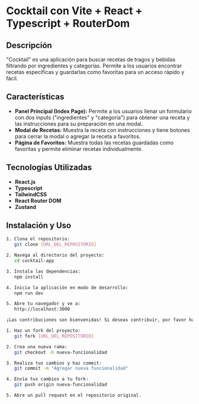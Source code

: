# Cocktail con Vite + React + Typescript + RouterDom

## Descripción

"Cocktail" es una aplicación para buscar recetas de tragos y bebidas filtrando por ingredientes y categorías. Permite a los usuarios encontrar recetas específicas y guardarlas como favoritas para un acceso rápido y fácil.

## Características

- **Panel Principal (Index Page):** Permite a los usuarios llenar un formulario con dos inputs ("ingredientes" y "categoría") para obtener una receta y las instrucciones para su preparación en una modal.
- **Modal de Recetas:** Muestra la receta con instrucciones y tiene botones para cerrar la modal o agregar la receta a favoritos.
- **Página de Favoritos:** Muestra todas las recetas guardadas como favoritas y permite eliminar recetas individualmente.

## Tecnologías Utilizadas

- **React.js**
- **Typescript**
- **TailwindCSS**
- **React Router DOM**
- **Zustand**

## Instalación y Uso

```bash
1. Clona el repositorio:
   git clone [URL_DEL_REPOSITORIO]

2. Navega al directorio del proyecto:
   cd cocktail-app

3. Instala las dependencias:
   npm install

4. Inicia la aplicación en modo de desarrollo:
   npm run dev

5. Abre tu navegador y ve a:
   http://localhost:3000

¡Las contribuciones son bienvenidas! Si deseas contribuir, por favor haz un fork del repositorio, crea una nueva rama, haz tus cambios y envía un pull request.

1. Haz un fork del proyecto:
   git fork [URL_DEL_REPOSITORIO]

2. Crea una nueva rama:
   git checkout -b nueva-funcionalidad

3. Realiza tus cambios y haz commit:
   git commit -m "Agregar nueva funcionalidad"

4. Envía tus cambios a tu fork:
   git push origin nueva-funcionalidad

5. Abre un pull request en el repositorio original.

